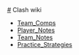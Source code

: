 [#](#) Clash wiki

* [Team_Comps](Team_Comps)
* [Player_Notes](Player_Notes)
* [Team_Notes](Team_Notes)
* [Practice_Strategies](Practice_Strategies)
